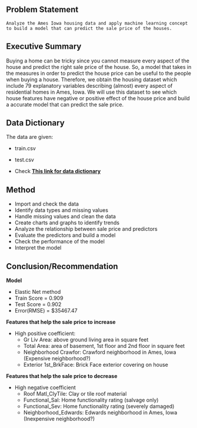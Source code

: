 ## Problem Statement

    Analyze the Ames Iowa housing data and apply machine learning concept to build a model that can predict the sale price of the houses.
    
    
## Executive Summary

Buying a home can be tricky since you cannot measure every aspect of the house and predict the right sale price of the house. So, a model that takes in the measures in order to predict the house price can be useful to the people when buying a house. Therefore, we obtain the housing dataset which include 79 explanatory variables describing (almost) every aspect of residential homes in Ames, Iowa. We will use this dataset to see which house features have negative or positive effect of the house price and build a accurate model that can predict the sale price.  


## Data Dictionary

The data are given:
- train.csv
- test.csv

- Check __[This link for data dictionary](http://https://www.kaggle.com/c/dsi-us-6-project-2-regression-challenge/data)__

## Method

- Import and check the data
- Identify data types and missing values
- Handle missing values and clean the data
- Create charts and graphs to identify trends
- Analyze the relationship between sale price and predictors
- Evaluate the predictors and build a model
- Check the performance of the model
- Interpret the model 


## Conclusion/Recommendation

**Model**
- Elastic Net method
- Train Score = 0.909
- Test Score = 0.902
- Error(RMSE) = $35467.47

**Features that help the sale price to increase**
- High positive coefficient:
    - Gr Liv Area: above ground living area in square feet
    - Total Area: area of basement, 1st floor and 2nd floor in square feet
    - Neighborhood Crawfor: Crawford neighborhood in Ames, Iowa (Expensive neighborhood?)
    - Exterior 1st_BrkFace: Brick Face exterior covering on house

**Features that help the sale price to decrease**
- High negative coefficient
    - Roof Matl_ClyTile: Clay or tile roof material
    - Functional_Sal: Home functionality rating (salvage only)
    - Functional_Sev: Home functionality rating (severely damaged)
    - Neighborhood_Edwards: Edwards neighborhood in Ames, Iowa (Inexpensive neighborhood?)